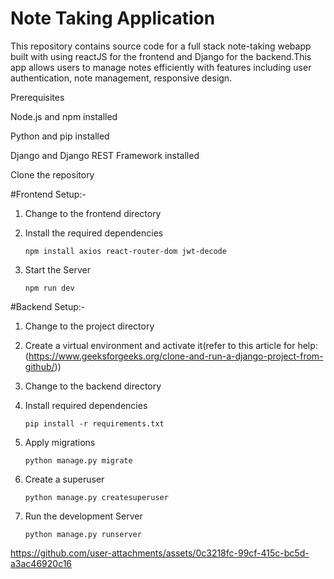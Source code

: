 # Note Taking Application

This repository contains source code for a full stack note-taking webapp built with using reactJS for the frontend and Django for the backend.This app allows users to manage notes efficiently with features including user authentication, note management, responsive design.

Prerequisites

Node.js and npm installed

Python and pip installed

Django and Django REST Framework installed

Clone the repository

#Frontend Setup:-

1. Change to the frontend directory

2. Install the required dependencies

   ```npm install axios react-router-dom jwt-decode```

3. Start the Server

   `npm run dev`

#Backend Setup:-

1. Change to the project directory

2. Create a virtual environment and activate it(refer to this article for help:(https://www.geeksforgeeks.org/clone-and-run-a-django-project-from-github/))

3. Change to the backend directory

4. Install required dependencies

   ```pip install -r requirements.txt```

5. Apply migrations

   ```python manage.py migrate```

6. Create a superuser

   ```python manage.py createsuperuser```

7. Run the development Server

   ```python manage.py runserver```
   
https://github.com/user-attachments/assets/0c3218fc-99cf-415c-bc5d-a3ac46920c16



